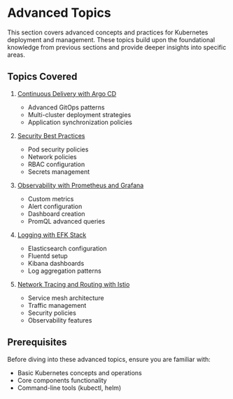 # Advanced Topics

This section covers advanced concepts and practices for Kubernetes deployment and management. These topics build upon the foundational knowledge from previous sections and provide deeper insights into specific areas.

## Topics Covered

1. [Continuous Delivery with Argo CD](continuous-delivery-with-argo-cd.md)
   - Advanced GitOps patterns
   - Multi-cluster deployment strategies
   - Application synchronization policies

2. [Security Best Practices](security-best-practices.md)
   - Pod security policies
   - Network policies
   - RBAC configuration
   - Secrets management

3. [Observability with Prometheus and Grafana](observability-with-prometheus-and-grafana.md)
   - Custom metrics
   - Alert configuration
   - Dashboard creation
   - PromQL advanced queries

4. [Logging with EFK Stack](logging-with-efk-stack.md)
   - Elasticsearch configuration
   - Fluentd setup
   - Kibana dashboards
   - Log aggregation patterns

5. [Network Tracing and Routing with Istio](istio-network-tracing-and-routing.md)
   - Service mesh architecture
   - Traffic management
   - Security policies
   - Observability features

## Prerequisites

Before diving into these advanced topics, ensure you are familiar with:
- Basic Kubernetes concepts and operations
- Core components functionality
- Command-line tools (kubectl, helm)